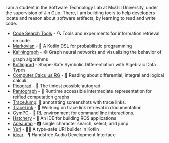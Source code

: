 I am a student in the Software Technology Lab at McGill University, under the supervision of Jin Guo. There, I am building tools to help developers locate and reason about software artifacts, by learning to read and write code.

- [Code Search Tools](https://github.com/breandan/gym-fs) - :mag: Tools and experiments for information retrieval on code.
- [Markovian](https://github.com/breandan/markovian) -  :game_die: A Kotlin DSL for probabilistic programming
- [Kaliningraph](https://github.com/breandan/kaliningraph) - :spider_web: Graph neural networks and visualizing the behavior of graph algorithms
- [Kotlingrad](https://github.com/breandan/kotlingrad) - Shape-Safe Symbolic Differentiation with Algebraic Data Types
- [Computer Calculus RG](https://github.com/compcalc/compcalc.github.io) - 🧮 Reading about differential, integral and logical calculi.
- [Picograd](https://github.com/breandan/picograd) - :bug: The tiniest possible autograd.
- [Pantograph](https://github.com/breandan/pantograph) - :triangular_ruler: Runtime accessible intermediate representation for reified computation graphs
- [TraceJump](https://github.com/acejump/tracejump): :camera_flash: annotating screenshots with trace links.
- [TraceLink](https://github.com/breandan/tracelink/blob/master/latex/comp762/sample-authordraft.pdf) - :link: Working on trace link retrieval in documentation.
- [GymPC](https://github.com/breandan/gym-pc) - :shell: RL environment for command line interactions.
- [Hatchery](https://github.com/duckietown/hatchery) - :hatching_chick: An IDE for building ROS applications
- [AceJump](https://github.com/acejump/AceJump) - :a: single character search, select, and jump
- [Yuri](https://github.com/breandan/yuri) - :man_astronaut: A type-safe URI builder in Kotlin
- [idear](https://github.com/breandan/idear) - :studio_microphone: Handsfree Audio Development Interface

